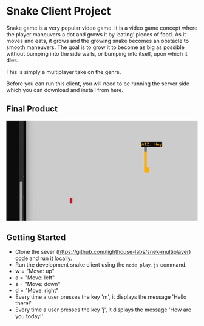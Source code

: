 # Snake Client Project

Snake game is a very popular video game. It is a video game concept where the player maneuvers a dot and grows it by ‘eating’ pieces of food. As it moves and eats, it grows and the growing snake becomes an obstacle to smooth maneuvers. The goal is to grow it to become as big as possible without bumping into the side walls, or bumping into itself, upon which it dies.

This is simply a multiplayer take on the genre.

Before you can run this client, you will need to be running the server side which you can download and install from here. 

## Final Product

![game demo screenshot for snake](./asset/snake.png)



## Getting Started

- Clone the sever (https://github.com/lighthouse-labs/snek-multiplayer) code and run it locally.
- Run the development snake client using the `node play.js` command.
- w = "Move: up"
- a = "Move: left"
- s = "Move: down"
- d = "Move: right"
- Every time a user presses the key 'm', it displays the message 'Hello there!'
- Every time a user presses the key 'j', it displays the message 'How are you today!'
